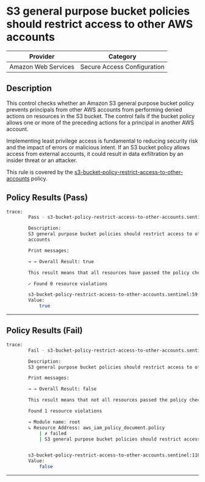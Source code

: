 # S3 general purpose bucket policies should restrict access to other AWS accounts

| Provider            |           Category          |
|---------------------| --------------------------- |
| Amazon Web Services | Secure Access Configuration |

## Description

This control checks whether an Amazon S3 general purpose bucket policy prevents principals from other AWS accounts from performing denied actions on resources in the S3 bucket. The control fails if the bucket policy allows one or more of the preceding actions for a principal in another AWS account.

Implementing least privilege access is fundamental to reducing security risk and the impact of errors or malicious intent. If an S3 bucket policy allows access from external accounts, it could result in data exfiltration by an insider threat or an attacker.

This rule is covered by the [s3-bucket-policy-restrict-access-to-other-accounts](https://github.com/hashicorp/policy-library-FSBP-Policy-Set-for-AWS-Terraform/blob/main/policies/s3/s3-bucket-policy-restrict-access-to-other-accounts.sentinel) policy.

## Policy Results (Pass)
```bash
trace:
        Pass - s3-bucket-policy-restrict-access-to-other-accounts.sentinel

        Description:
        S3 general purpose bucket policies should restrict access to other AWS
        accounts

        Print messages:

        → → Overall Result: true

        This result means that all resources have passed the policy check for the policy s3-bucket-policy-restrict-access-to-other-accounts.

        ✓ Found 0 resource violations

        s3-bucket-policy-restrict-access-to-other-accounts.sentinel:59:1 - Rule "main"
        Value:
            true
```

---

## Policy Results (Fail)
```bash
trace:
        Fail - s3-bucket-policy-restrict-access-to-other-accounts.sentinel

        Description:
        S3 general purpose bucket policies should restrict access to other AWS accounts

        Print messages:

        → → Overall Result: false

        This result means that not all resources passed the policy check and the protected behavior is not allowed for the policy s3-bucket-policy-restrict-access-to-other-accounts.

        Found 1 resource violations

        → Module name: root
        ↳ Resource Address: aws_iam_policy_document.policy
            | ✗ failed
            | S3 general purpose bucket policies should restrict access to other AWS accounts. Refer to https://docs.aws.amazon.com/securityhub/latest/userguide/s3-controls.html#s3-6 for more details.


        s3-bucket-policy-restrict-access-to-other-accounts.sentinel:110:1 - Rule "main"
        Value:
            false
```

---
